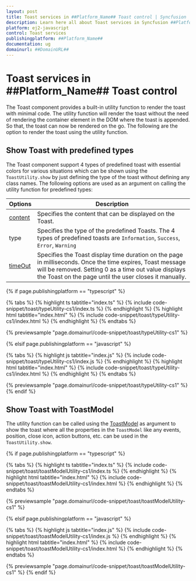 ```yaml
---
layout: post
title: Toast services in ##Platform_Name## Toast control | Syncfusion
description: Learn here all about Toast services in Syncfusion ##Platform_Name## Toast control of Syncfusion Essential JS 2 and more.
platform: ej2-javascript
control: Toast services 
publishingplatform: ##Platform_Name##
documentation: ug
domainurl: ##DomainURL##
---
```


# Toast services in ##Platform_Name## Toast control

The Toast component provides a built-in utility function to render the toast with minimal code. The utility function will render the toast without the need of rendering the container element in the DOM where the toast is appended. So that, the toast can now be rendered on the go. The following are the option to render the toast using the utility function.

## Show Toast with predefined types

The Toast component support 4 types of predefined toast with essential colors for various situations which can be shown using the `ToastUtility.show` by just defining the type of the toast without defining any class names. The following options are used as an argument on calling the utility function for predefined types:

| Options   | Description |
|-----------|-------------|
| [content](../api/toast/#content) | Specifies the content that can be displayed on the Toast. |
| type | Specifies the type of the predefined Toasts. The 4 types of predefined toasts are `Information`, `Success`, `Error`, `Warning` |
| [timeOut](../api/toast/#timeOut) | Specifies the Toast display time duration on the page in milliseconds. Once the time expires, Toast message will be removed. Setting 0 as a time out value displays the Toast on the page until the user closes it manually. |

{% if page.publishingplatform == "typescript" %}

 {% tabs %}
{% highlight ts tabtitle="index.ts" %}
{% include code-snippet/toast/typeUtility-cs1/index.ts %}
{% endhighlight %}
{% highlight html tabtitle="index.html" %}
{% include code-snippet/toast/typeUtility-cs1/index.html %}
{% endhighlight %}
{% endtabs %}
        
{% previewsample "page.domainurl/code-snippet/toast/typeUtility-cs1" %}

{% elsif page.publishingplatform == "javascript" %}

{% tabs %}
{% highlight js tabtitle="index.js" %}
{% include code-snippet/toast/typeUtility-cs1/index.js %}
{% endhighlight %}
{% highlight html tabtitle="index.html" %}
{% include code-snippet/toast/typeUtility-cs1/index.html %}
{% endhighlight %}
{% endtabs %}

{% previewsample "page.domainurl/code-snippet/toast/typeUtility-cs1" %}
{% endif %}

## Show Toast with ToastModel

The utility function can be called using the [ToastModel](../api/toast/toastModel/) as argument to show the toast where all the properties in the `ToastModel` like any events, position, close icon, action buttons, etc. can be used in the `ToastUtility.show`.

{% if page.publishingplatform == "typescript" %}

 {% tabs %}
{% highlight ts tabtitle="index.ts" %}
{% include code-snippet/toast/toastModelUtility-cs1/index.ts %}
{% endhighlight %}
{% highlight html tabtitle="index.html" %}
{% include code-snippet/toast/toastModelUtility-cs1/index.html %}
{% endhighlight %}
{% endtabs %}
        
{% previewsample "page.domainurl/code-snippet/toast/toastModelUtility-cs1" %}

{% elsif page.publishingplatform == "javascript" %}

{% tabs %}
{% highlight js tabtitle="index.js" %}
{% include code-snippet/toast/toastModelUtility-cs1/index.js %}
{% endhighlight %}
{% highlight html tabtitle="index.html" %}
{% include code-snippet/toast/toastModelUtility-cs1/index.html %}
{% endhighlight %}
{% endtabs %}

{% previewsample "page.domainurl/code-snippet/toast/toastModelUtility-cs1" %}
{% endif %}
